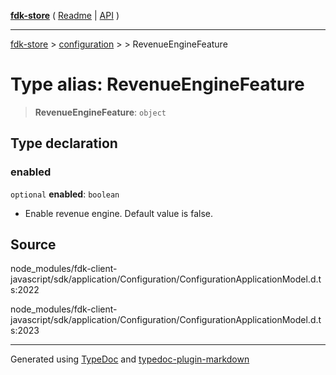 [**fdk-store**](../../../README.md) ( [Readme](../../../README.md) \| [API](../../../API.md) )

---

[fdk-store](../../../API.md) > [configuration](../../README.md) > [<internal>](../README.md) > RevenueEngineFeature

# Type alias: RevenueEngineFeature

> **RevenueEngineFeature**: `object`

## Type declaration

### enabled

`optional` **enabled**: `boolean`

- Enable revenue engine. Default value is false.

## Source

node_modules/fdk-client-javascript/sdk/application/Configuration/ConfigurationApplicationModel.d.ts:2022

node_modules/fdk-client-javascript/sdk/application/Configuration/ConfigurationApplicationModel.d.ts:2023

---

Generated using [TypeDoc](https://typedoc.org/) and [typedoc-plugin-markdown](https://www.npmjs.com/package/typedoc-plugin-markdown)

